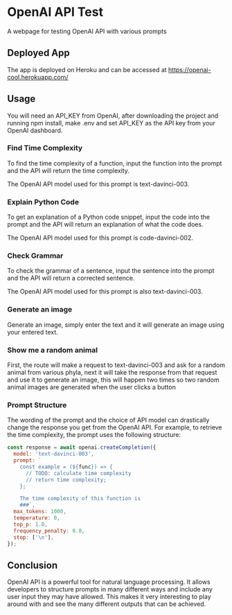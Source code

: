 # OpenAI API Test

A webpage for testing OpenAI API with various prompts

## Deployed App

The app is deployed on Heroku and can be accessed at https://openai-cool.herokuapp.com/

## Usage

You will need an API_KEY from OpenAI, after downloading the project and running npm install, make .env and set API_KEY as the API key from your OpenAI dashboard.

### Find Time Complexity

To find the time complexity of a function, input the function into the prompt and the API will return the time complexity.

The OpenAI API model used for this prompt is text-davinci-003.

### Explain Python Code

To get an explanation of a Python code snippet, input the code into the prompt and the API will return an explanation of what the code does.

The OpenAI API model used for this prompt is code-davinci-002.

### Check Grammar

To check the grammar of a sentence, input the sentence into the prompt and the API will return a corrected sentence.

The OpenAI API model used for this prompt is also text-davinci-003.

### Generate an image

Generate an image, simply enter the text and it will generate an image using your entered text.

### Show me a random animal

First, the route will make a request to text-davinci-003 and ask for a random animal from various phyla, next it will take the response from that request and use it to generate an image, this will happen two times so two random animal images are generated when the user clicks a button

### Prompt Structure

The wording of the prompt and the choice of API model can drastically change the response you get from the OpenAI API. For example, to retrieve the time complexity, the prompt uses the following structure:

```js
const response = await openai.createCompletion({
  model: 'text-davinci-003',
  prompt: `
    const example = (${func}) => {
      // TODO: calculate time complexity
      // return time complexity;
    };

    The time complexity of this function is
    ###`,
  max_tokens: 1000,
  temperature: 0,
  top_p: 1.0,
  frequency_penalty: 0.0,
  stop: ['\n'],
});
```

## Conclusion

OpenAI API is a powerful tool for natural language processing. It allows developers to structure prompts in many different ways and include any user input they may have allowed. This makes it very interesting to play around with and see the many different outputs that can be achieved.